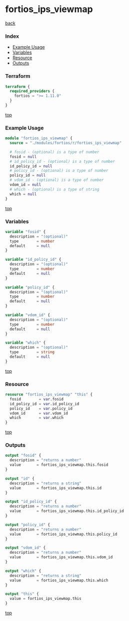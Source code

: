 # fortios_ips_viewmap

[back](../fortios.md)

### Index

- [Example Usage](#example-usage)
- [Variables](#variables)
- [Resource](#resource)
- [Outputs](#outputs)

### Terraform

```terraform
terraform {
  required_providers {
    fortios = ">= 1.11.0"
  }
}
```

[top](#index)

### Example Usage

```terraform
module "fortios_ips_viewmap" {
  source = "./modules/fortios/r/fortios_ips_viewmap"

  # fosid - (optional) is a type of number
  fosid = null
  # id_policy_id - (optional) is a type of number
  id_policy_id = null
  # policy_id - (optional) is a type of number
  policy_id = null
  # vdom_id - (optional) is a type of number
  vdom_id = null
  # which - (optional) is a type of string
  which = null
}
```

[top](#index)

### Variables

```terraform
variable "fosid" {
  description = "(optional)"
  type        = number
  default     = null
}

variable "id_policy_id" {
  description = "(optional)"
  type        = number
  default     = null
}

variable "policy_id" {
  description = "(optional)"
  type        = number
  default     = null
}

variable "vdom_id" {
  description = "(optional)"
  type        = number
  default     = null
}

variable "which" {
  description = "(optional)"
  type        = string
  default     = null
}
```

[top](#index)

### Resource

```terraform
resource "fortios_ips_viewmap" "this" {
  fosid        = var.fosid
  id_policy_id = var.id_policy_id
  policy_id    = var.policy_id
  vdom_id      = var.vdom_id
  which        = var.which
}
```

[top](#index)

### Outputs

```terraform
output "fosid" {
  description = "returns a number"
  value       = fortios_ips_viewmap.this.fosid
}

output "id" {
  description = "returns a string"
  value       = fortios_ips_viewmap.this.id
}

output "id_policy_id" {
  description = "returns a number"
  value       = fortios_ips_viewmap.this.id_policy_id
}

output "policy_id" {
  description = "returns a number"
  value       = fortios_ips_viewmap.this.policy_id
}

output "vdom_id" {
  description = "returns a number"
  value       = fortios_ips_viewmap.this.vdom_id
}

output "which" {
  description = "returns a string"
  value       = fortios_ips_viewmap.this.which
}

output "this" {
  value = fortios_ips_viewmap.this
}
```

[top](#index)